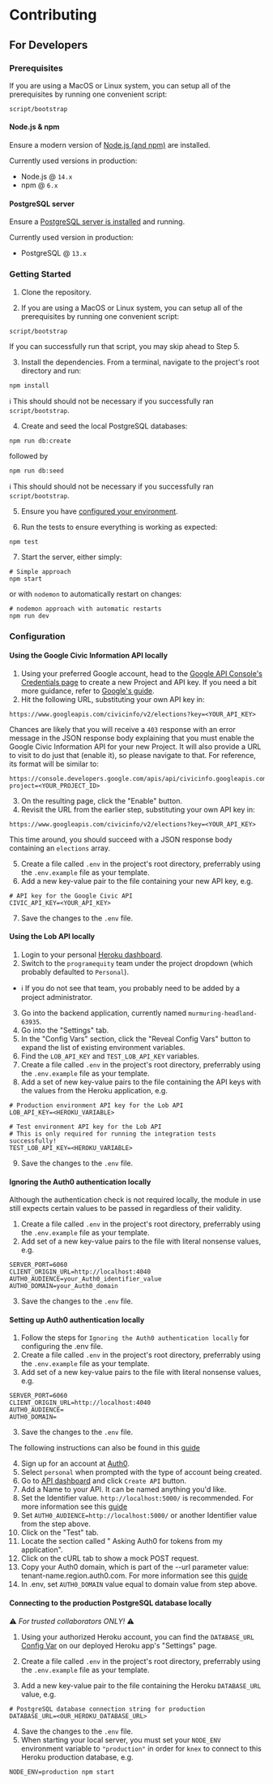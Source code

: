 # Contributing

## For Developers

### Prerequisites

If you are using a MacOS or Linux system, you can setup all of the prerequisites by running one convenient script:

```shell
script/bootstrap
```

#### Node.js & npm

Ensure a modern version of [Node.js (and npm)](https://nodejs.org/en/download/) are installed.

Currently used versions in production:
- Node.js @ `14.x`
- npm @ `6.x`

#### PostgreSQL server

Ensure a [PostgreSQL server is installed](https://www.postgresql.org/download/) and running.

Currently used version in production:
- PostgreSQL @ `13.x`

### Getting Started

1. Clone the repository.

2. If you are using a MacOS or Linux system, you can setup all of the prerequisites by running one convenient script:

```shell
script/bootstrap
```

  If you can successfully run that script, you may skip ahead to Step 5.

3. Install the dependencies. From a terminal, navigate to the project's root directory and run:

```shell
npm install
```

  ℹ️ This should should not be necessary if you successfully ran `script/bootstrap`.

4. Create and seed the local PostgreSQL databases:

```shell
npm run db:create
```
   followed by
```shell
npm run db:seed
```

  ℹ️ This should should not be necessary if you successfully ran `script/bootstrap`.

5. Ensure you have [configured your environment](#configuration).

6. Run the tests to ensure everything is working as expected:

```shell
npm test
```

7. Start the server, either simply:

```shell
# Simple approach
npm start
```

  or with `nodemon` to automatically restart on changes:

```shell
# nodemon approach with automatic restarts
npm run dev
```

### Configuration

#### Using the Google Civic Information API locally

1. Using your preferred Google account, head to the [Google API Console's Credentials page](https://console.developers.google.com/apis/credentials) to create a new Project and API key. If you need a bit more guidance, refer to [Google's guide](https://developers.google.com/civic-information/docs/using_api).
2. Hit the following URL, substituting your own API key in:

```
https://www.googleapis.com/civicinfo/v2/elections?key=<YOUR_API_KEY>
```

  Chances are likely that you will receive a `403` response with an error message in the JSON response body explaining that you must enable the Google Civic Information API for your new Project. It will also provide a URL to visit to do just that (enable it), so please navigate to that. For reference, its format will be similar to:

```
https://console.developers.google.com/apis/api/civicinfo.googleapis.com/overview?project=<YOUR_PROJECT_ID>
```

3. On the resulting page, click the "Enable" button.
4. Revisit the URL from the earlier step, substituting your own API key in:

```
https://www.googleapis.com/civicinfo/v2/elections?key=<YOUR_API_KEY>
```

  This time around, you should succeed with a JSON response body containing an `elections` array.

5. Create a file called  `.env` in the project's root directory, preferrably using the `.env.example` file as your template.
6. Add a new key-value pair to the file containing your new API key, e.g.

```
# API key for the Google Civic API
CIVIC_API_KEY=<YOUR_API_KEY>
```

7. Save the changes to the `.env` file.

#### Using the Lob API locally

1. Login to your personal [Heroku dashboard](https://dashboard.heroku.com/).
2. Switch to the `programequity` team under the project dropdown (which probably defaulted to `Personal`).
  - :information_source: If you do not see that team, you probably need to be added by a project administrator.
3. Go into the backend application, currently named `murmuring-headland-63935`.
4. Go into the "Settings" tab.
5. In the "Config Vars" section, click the "Reveal Config Vars" button to expand the list of existing environment variables.
6. Find the `LOB_API_KEY` and `TEST_LOB_API_KEY` variables.
7. Create a file called  `.env` in the project's root directory, preferrably using the `.env.example` file as your template.
8. Add a set of new key-value pairs to the file containing the API keys with the values from the Heroku application, e.g.

```
# Production environment API key for the Lob API
LOB_API_KEY=<HEROKU_VARIABLE>

# Test environment API key for the Lob API
# This is only required for running the integration tests successfully!
TEST_LOB_API_KEY=<HEROKU_VARIABLE>
```

9. Save the changes to the `.env` file.


#### Ignoring the Auth0 authentication locally

Although the authentication check is not required locally, the module in use still expects certain values to be passed in regardless of their validity.

1. Create a file called  `.env` in the project's root directory, preferrably using the `.env.example` file as your template.
2. Add set of a new key-value pairs to the file with literal nonsense values, e.g.

```
SERVER_PORT=6060
CLIENT_ORIGIN_URL=http://localhost:4040
AUTH0_AUDIENCE=your_Auth0_identifier_value
AUTH0_DOMAIN=your_Auth0_domain
```

3. Save the changes to the `.env` file.


#### Setting up Auth0 authentication locally


1. Follow the steps for `Ignoring the Auth0 authentication locally` for configuring the .env file.
1. Create a file called  `.env` in the project's root directory, preferrably using the `.env.example` file as your template.
2. Add set of a new key-value pairs to the file with literal nonsense values, e.g.

```
SERVER_PORT=6060
CLIENT_ORIGIN_URL=http://localhost:4040
AUTH0_AUDIENCE=
AUTH0_DOMAIN=
```

3. Save the changes to the `.env` file.

The following instructions can also be found in this [guide](https://auth0.com/blog/complete-guide-to-vue-user-authentication/#Calling-an-API)

4. Sign up for an account at [Auth0](https://auth0.com/).
5. Select `personal` when prompted with the type of account being created.
6. Go to [API dashboard](https://manage.auth0.com/#/apis) and click `Create API` button.
7. Add a Name to your API. It can be named anything you'd like.
8. Set the Identifier value. `http://localhost:5000/` is recommended. For more information see this [guide](https://auth0.com/blog/complete-guide-to-vue-user-authentication/#Calling-an-API)
9. Set `AUTH0_AUDIENCE=http://localhost:5000/` or another Identifier value from the step above.
10. Click on the "Test" tab.
11. Locate the section called " Asking Auth0 for tokens from my application".
12. Click on the cURL tab to show a mock POST request.
13. Copy your Auth0 domain, which is part of the --url parameter value: tenant-name.region.auth0.com. For more information see this [guide](https://auth0.com/blog/complete-guide-to-vue-user-authentication/#Calling-an-API)
14. In .env, set `AUTH0_DOMAIN` value equal to domain value from step above.


#### Connecting to the production PostgreSQL database locally

:warning: _For trusted collaborators ONLY!_ :warning:

1. Using your authorized Heroku account, you can find the `DATABASE_URL` [Config Var](https://devcenter.heroku.com/articles/config-vars) on our deployed Heroku app's "Settings" page.

2. Create a file called `.env` in the project's root directory, preferrably using the `.env.example` file as your template.
3. Add a new key-value pair to the file containing the Heroku `DATABASE_URL` value, e.g.

```
# PostgreSQL database connection string for production
DATABASE_URL=<OUR_HEROKU_DATABASE_URL>
```

4. Save the changes to the `.env` file.
5. When starting your local server, you must set your `NODE_ENV` environment variable to `"production"` in order for `knex` to connect to this Heroku production database, e.g.

```shell
NODE_ENV=production npm start
```
